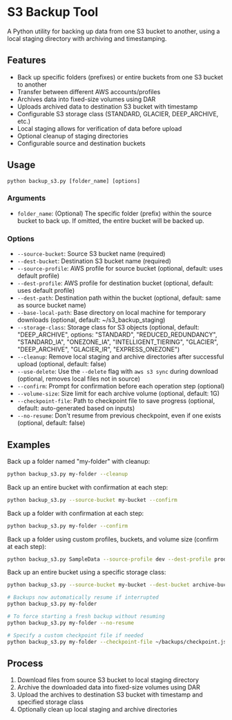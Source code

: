 # S3 Backup Tool

A Python utility for backing up data from one S3 bucket to another, using a local staging directory with archiving and timestamping.

## Features

- Back up specific folders (prefixes) or entire buckets from one S3 bucket to another
- Transfer between different AWS accounts/profiles
- Archives data into fixed-size volumes using DAR 
- Uploads archived data to destination S3 bucket with timestamp
- Configurable S3 storage class (STANDARD, GLACIER, DEEP_ARCHIVE, etc.)
- Local staging allows for verification of data before upload
- Optional cleanup of staging directories
- Configurable source and destination buckets

## Usage

```
python backup_s3.py [folder_name] [options]
```

### Arguments

- `folder_name`: (Optional) The specific folder (prefix) within the source bucket to back up. If omitted, the entire bucket will be backed up.

### Options

- `--source-bucket`: Source S3 bucket name (required)
- `--dest-bucket`: Destination S3 bucket name (required)
- `--source-profile`: AWS profile for source bucket (optional, default: uses default profile)
- `--dest-profile`: AWS profile for destination bucket (optional, default: uses default profile)
- `--dest-path`: Destination path within the bucket (optional, default: same as source bucket name)
- `--base-local-path`: Base directory on local machine for temporary downloads (optional, default: ~/s3_backup_staging)
- `--storage-class`: Storage class for S3 objects (optional, default: "DEEP_ARCHIVE", options: "STANDARD", "REDUCED_REDUNDANCY", "STANDARD_IA", "ONEZONE_IA", "INTELLIGENT_TIERING", "GLACIER", "DEEP_ARCHIVE", "GLACIER_IR", "EXPRESS_ONEZONE")
- `--cleanup`: Remove local staging and archive directories after successful upload (optional, default: false)
- `--use-delete`: Use the `--delete` flag with `aws s3 sync` during download (optional, removes local files not in source)
- `--confirm`: Prompt for confirmation before each operation step (optional)
- `--volume-size`: Size limit for each archive volume (optional, default: 1G)
- `--checkpoint-file`: Path to checkpoint file to save progress (optional, default: auto-generated based on inputs)
- `--no-resume`: Don't resume from previous checkpoint, even if one exists (optional, default: false)

## Examples

Back up a folder named "my-folder" with cleanup:

```bash
python backup_s3.py my-folder --cleanup
```

Back up an entire bucket with confirmation at each step:

```bash
python backup_s3.py --source-bucket my-bucket --confirm
```

Back up a folder with confirmation at each step:

```bash
python backup_s3.py my-folder --confirm
```

Back up a folder using custom profiles, buckets, and volume size (confirm at each step):

```bash
python backup_s3.py SampleData --source-profile dev --dest-profile prod --source-bucket source-data --dest-bucket dest-data --dest-path backups/2025 --base-local-path /tmp/s3_staging --volume-size 500M --confirm
```

Back up an entire bucket using a specific storage class:

```bash
python backup_s3.py --source-bucket my-bucket --dest-bucket archive-bucket --storage-class GLACIER --confirm

# Backups now automatically resume if interrupted
python backup_s3.py my-folder

# To force starting a fresh backup without resuming
python backup_s3.py my-folder --no-resume

# Specify a custom checkpoint file if needed
python backup_s3.py my-folder --checkpoint-file ~/backups/checkpoint.json
```

## Process

1. Download files from source S3 bucket to local staging directory
2. Archive the downloaded data into fixed-size volumes using DAR
3. Upload the archives to destination S3 bucket with timestamp and specified storage class
4. Optionally clean up local staging and archive directories